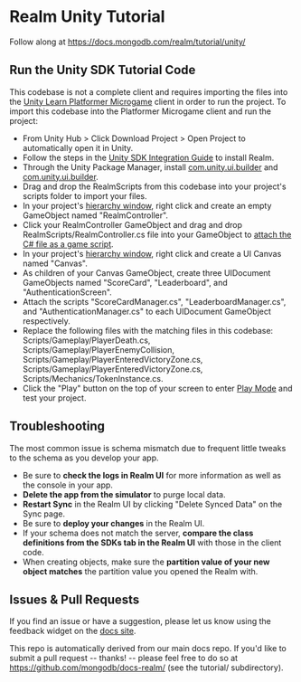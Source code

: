 # Realm Unity Tutorial

Follow along at https://docs.mongodb.com/realm/tutorial/unity/

## Run the Unity SDK Tutorial Code

This codebase is not a complete client and requires importing the files into the [Unity Learn Platformer Microgame](https://learn.unity.com/project/2d-platformer-template) client in order to run the project. To import this codebase into the Platformer Microgame client and run the project:

- From Unity Hub > Click Download Project > Open Project to automatically open it in Unity.
- Follow the steps in the [Unity SDK Integration Guide](https://docs.mongodb.com/realm/sdk/dotnet/unity/#install) to install Realm.
- Through the Unity Package Manager, install [com.unity.ui.builder](https://docs.unity3d.com/Packages/com.unity.ui.builder@1.0/manual/index.html) and [com.unity.ui.builder](https://docs.unity3d.com/Packages/com.unity.ui@1.0/manual/index.html).
- Drag and drop the RealmScripts from this codebase into your project's scripts folder to import your files.
- In your project's [hierarchy window](https://docs.unity3d.com/Manual/Hierarchy.html), right click and create an empty GameObject named "RealmController".
- Click your RealmController GameObject and drag and drop RealmScripts/RealmController.cs file into your GameObject to [attach the C# file as a game script](https://docs.unity3d.com/Manual/UnityAnalyticsAttachSDK.html).
- In your project's [hierarchy window](https://docs.unity3d.com/Manual/Hierarchy.html), right click and create a UI Canvas named "Canvas".
- As children of your Canvas GameObject, create three UIDocument GameObjects named "ScoreCard", "Leaderboard", and "AuthenticationScreen".
- Attach the scripts "ScoreCardManager.cs", "LeaderboardManager.cs", and "AuthenticationManager.cs" to each UIDocument GameObject respectively.
- Replace the following files with the matching files in this codebase: Scripts/Gameplay/PlayerDeath.cs, Scripts/Gameplay/PlayerEnemyCollision, Scripts/Gameplay/PlayerEnteredVictoryZone.cs, Scripts/Gameplay/PlayerEnteredVictoryZone.cs, Scripts/Mechanics/TokenInstance.cs.
- Click the "Play" button on the top of your screen to enter [Play Mode](https://docs.unity3d.com/Manual/GameView.html) and test your project.

## Troubleshooting

The most common issue is schema mismatch due to frequent little tweaks to the
schema as you develop your app.

- Be sure to **check the logs in Realm UI** for more information as well as the console in your app.
- **Delete the app from the simulator** to purge local data.
- **Restart Sync** in the Realm UI by clicking "Delete Synced Data" on the Sync page.
- Be sure to **deploy your changes** in the Realm UI.
- If your schema does not match the server, **compare the class definitions from the SDKs tab in the Realm UI** with those in the client code.
- When creating objects, make sure the **partition value of your new object matches** the partition value you opened the Realm with.

## Issues & Pull Requests

If you find an issue or have a suggestion, please let us know using the feedback
widget on the [docs site](http://docs.mongodb.com/realm/tutorial).

This repo is automatically derived from our main docs repo. If you'd like to
submit a pull request -- thanks! -- please feel free to do so at
https://github.com/mongodb/docs-realm/ (see the tutorial/ subdirectory).
